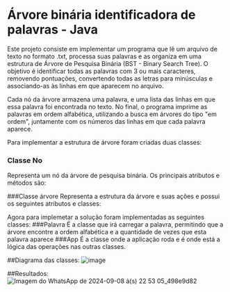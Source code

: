 # Árvore binária identificadora de palavras - Java
Este projeto consiste em implementar um programa que lê um arquivo de texto no formato .txt, processa suas palavras e as organiza em uma estrutura de Árvore de Pesquisa Binária (BST - Binary Search Tree). O objetivo é identificar todas as palavras com 3 ou mais caracteres, removendo pontuações, convertendo todas as letras para minúsculas e associando-as às linhas em que aparecem no arquivo.

Cada nó da árvore armazena uma palavra, e uma lista das linhas em que essa palavra foi encontrada no texto. No final, o programa imprime as palavras em ordem alfabética, utilizando a busca em árvores do tipo "em ordem", juntamente com os números das linhas em que cada palavra aparece.

Para implementar a estrutura de árvore foram criadas duas classes:
### Classe No
Representa um nó da árvore de pesquisa binária. Os principais atributos e métodos são:

###Classe árvore
Representa a estrutura da árvore e suas ações e possui os seguintes atributos e classes:

Agora para implemetar a solução foram implementadas as seguintes classes:
###Palavra
É a classe que irá carregar a palavra, permitindo que a árvore encontre a ordem alfabética e a quantidade de vezes que esta palavra aparece
###App
É a classe onde a aplicação roda e é onde está a lógica das operações nas outras classes.

##Diagrama das classes:
![image](https://github.com/user-attachments/assets/ad90a00f-4dfe-48af-8b3b-a329b292c412)

##Resultados:
![Imagem do WhatsApp de 2024-09-08 à(s) 22 53 05_498e9d82](https://github.com/user-attachments/assets/82616694-81c0-42ed-8034-245637aaabef)

